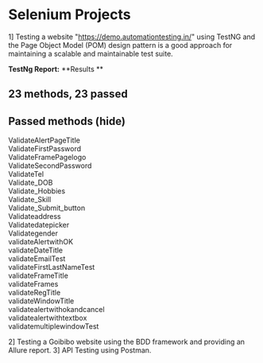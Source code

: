 # Selenium Projects
1] Testing a website "https://demo.automationtesting.in/" using TestNG and the Page Object Model (POM) design pattern is a good approach for maintaining a scalable and maintainable test suite.

**TestNg Report:**
**Results **
 ## 23 methods, 23 passed 
## Passed methods  (hide)     
 ValidateAlertPageTitle   
 ValidateFirstPassword   
 ValidateFramePagelogo   
 ValidateSecondPassword   
 ValidateTel   
 Validate_DOB   
 Validate_Hobbies   
 Validate_Skill   
 Validate_Submit_button   
 Validateaddress   
 Validatedatepicker   
 Validategender   
 validateAlertwithOK   
 validateDateTitle   
 validateEmailTest   
 validateFirstLastNameTest   
 validateFrameTitle   
 validateFrames   
 validateRegTitle   
 validateWindowTitle   
 validatealertwithokandcancel   
 validatealertwithtextbox   
 validatemultiplewindowTest  


2] Testing a  Goibibo website using the BDD framework and providing an Allure report.
3] API Testing using Postman.
